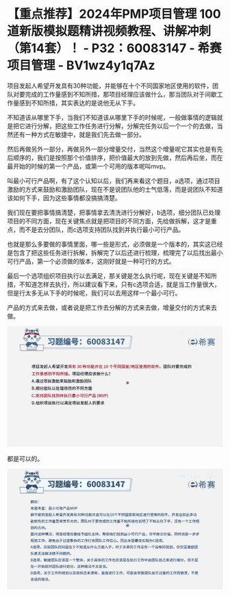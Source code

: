 # 【重点推荐】2024年PMP项目管理 100道新版模拟题精讲视频教程、讲解冲刺（第14套）！ - P32：60083147 - 希赛项目管理 - BV1wz4y1q7Az

项目发起人希望开发具有30种功能，并能够在十个不同国家地区使用的软件，团队对要完成的工作量感到不知所措，那项目经理应该做什么，那当团队对于间歇工作量感到不知所措，其实表达的是说他无从下手。

不知道该从哪里下手，当我们不知道该从哪里下手的时候呢，一般做事情的逻辑就是把它进行分解，把这些工作任务进行分解，分解完任务以后一个一个的去做，当然还有一种方式在敏捷中，就是我们先去做一部分。

然后再做另外一部分，再做另外一部分增量交付，当然这个增量呢它其实也是有先后顺序的，我们是按照那个价值排序，把价值最大的放到先做，然后再后坐，而在最开始的时候的第一个产品，或第一个可用的版本呢叫mvp。

叫最小可行产品啊，有了这个认知以后，我们再来看这个题目，a选项，通过项目激励的方式来鼓励和激励团队，现在不是说团队他的士气低落，而是说团队不知道该如何下手，因为这些事情都没搞搞清楚。

我们现在要把事情搞清楚，把事情拿去清洗进行分解好，b选项，细分团队已处理项目的不同方面，现在关键焦点就是把项目的不同方面，先给做拆解，这才是重点，而不是去分团队，而c选项支持团队找到并执行最小可行产品。

也就是那么多要做的事情里面，哪一些是形式，必须做是一个版本的，其实这已经是包含了把这些任务进行拆解，拆解完了以后还进行梳理，梳理完了以后找出最小可行产品，第一个必须做的版本，这刚好就是一种可行的方式。

最后一个选项组织项目执行以去满足，那关键是怎么执行呢，现在关键是不知所措，不知道怎样去执行，所以建议看下来，只有c选项合适，就是当工作量很大，但是行太多无从下手的时候呢，我们可以去用这样一个最小可行。

产品的方式来去做，或者说是把工作去分解的方式来去做，增量交付的方式来去做。

![](img/0d5f98404633b8c17cb357eae8871860_1.png)

都是可以的。

![](img/0d5f98404633b8c17cb357eae8871860_3.png)